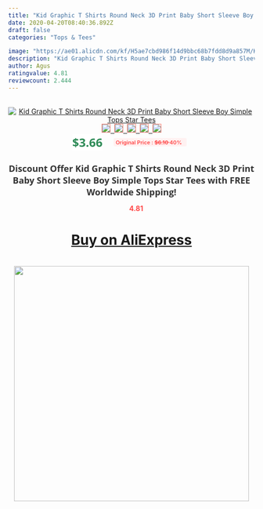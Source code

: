 ```yaml
---
title: "Kid Graphic T Shirts Round Neck 3D Print Baby Short Sleeve Boy Simple Tops Star Tees"
date: 2020-04-20T08:40:36.892Z
draft: false
categories: "Tops & Tees"

image: "https://ae01.alicdn.com/kf/H5ae7cbd986f14d9bbc68b7fdd8d9a857M/Kid-Graphic-T-Shirts-Round-Neck-3D-Print-Baby-Short-Sleeve-Boy-Simple-Tops-Star-Tees.jpg"
description: "Kid Graphic T Shirts Round Neck 3D Print Baby Short Sleeve Boy Simple Tops Star Tees"
author: Agus
ratingvalue: 4.81
reviewcount: 2.444
---
```

<br>
<div style="text-align: center;">
<a href="https://s.click.aliexpress.com/e/_AtdrxB" target="_blank" rel="nofollow noopener noreferrer"><img alt="Kid Graphic T Shirts Round Neck 3D Print Baby Short Sleeve Boy Simple Tops Star Tees" class="magnifier-image" src="https://ae01.alicdn.com/kf/H5ae7cbd986f14d9bbc68b7fdd8d9a857M/Kid-Graphic-T-Shirts-Round-Neck-3D-Print-Baby-Short-Sleeve-Boy-Simple-Tops-Star-Tees.jpg_640x640.jpg">
<br>
<img style="border:1px solid salmon" src="https://ae01.alicdn.com/kf/H5ae7cbd986f14d9bbc68b7fdd8d9a857M/Kid-Graphic-T-Shirts-Round-Neck-3D-Print-Baby-Short-Sleeve-Boy-Simple-Tops-Star-Tees.jpg_120x120.jpg">&nbsp;&nbsp;<img style="border:1px solid salmon" src="https://ae01.alicdn.com/kf/Hfd6be4573a7145f2a778f77644b410a87/Kid-Graphic-T-Shirts-Round-Neck-3D-Print-Baby-Short-Sleeve-Boy-Simple-Tops-Star-Tees.jpg_120x120.jpg">&nbsp;&nbsp;<img style="border:1px solid salmon" src="_120x120.jpg">&nbsp;&nbsp;<img style="border:1px solid salmon" src="_120x120.jpg">&nbsp;&nbsp;<img style="border:1px solid salmon" src="_120x120.jpg"></a></div><br0>
<div style="text-align: center;"><span style="background-color: white; border: 0px; box-sizing: border-box; color: seagreen; display: inline-block; font-family: &quot;open sans&quot; , &quot;arial&quot; , &quot;helvetica&quot; , sans-serif , &quot;heiti&quot;; font-size: 24px; font-stretch: inherit; font-weight: 700; line-height: inherit; margin: 0px 10px 0px 0px; padding: 0px; vertical-align: middle;">$3.66 </span>
<span style="background: rgb(255 , 241 , 241); border-radius: 3px; border: 0px; box-sizing: border-box; color: #ff4747; display: inline-block; font-family: inherit; font-size: 12px; font-stretch: inherit; font-style: inherit; font-variant: inherit; font-weight: 600; line-height: inherit; margin: 0px; padding: 2px 5px; transform: scale(0.9); vertical-align: middle;">Original Price : <b style="text-decoration: line-through;">$6.10 </b> 40%&nbsp;&nbsp;</span></div>
<h1 style="color: #333333; display: inline-block; font-family: &quot;open sans&quot; , &quot;arial&quot; , &quot;helvetica&quot; , sans-serif , &quot;heiti&quot;; font-size: 18px; font-stretch: inherit; font-weight: 700; text-align: center;">Discount Offer Kid Graphic T Shirts Round Neck 3D Print Baby Short Sleeve Boy Simple Tops Star Tees with FREE Worldwide Shipping!</h1>
<div style="color: #ff4747; text-align: center;">
<img src="https://4.bp.blogspot.com/-M0ZcTcb-5uY/XleCXlxnR4I/AAAAAAAAAEc/OrjgMkXV1oMQFaCRZj5HQwOCBcu3w1FegCPcBGAYYCw/s1600/star.png" style="height: 15px;">&nbsp;<b>4.81</b></div>
<div class="button_cont" align="center"><a class="buynow_a" href="https://s.click.aliexpress.com/e/_AtdrxB" target="_blank" rel="nofollow noopener noreferrer"><H1>Buy on AliExpress</H1></a></div><br>
<div class="separator" style="clear: both; text-align: center;">
<img src="https://lh3.googleusercontent.com/-pTy5HemUv9M/XlePHvY0dAI/AAAAAAAAAE4/0nX5iRUoIWY8eMW9Dpxeirr157OZliDIgCLcBGAsYHQ/s1600/badge.gif" width="480">
</div>
